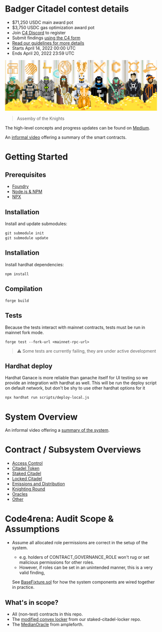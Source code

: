 # Badger Citadel contest details

- $71,250 USDC main award pot
- $3,750 USDC gas optimization award pot
- Join [C4 Discord](https://discord.gg/code4rena) to register
- Submit findings [using the C4 form](https://code4rena.com/contests/2022-04-badger-citadel-contest/submit)
- [Read our guidelines for more details](https://docs.code4rena.com/roles/wardens)
- Starts April 14, 2022 00:00 UTC
- Ends April 20, 2022 23:59 UTC


![](./docs/images/citadel-knights.png)
> Assemby of the Knights

The high-level concepts and progress updates can be found on [Medium](https://thecitadeldao.medium.com/).

An [informal video](https://drive.google.com/file/d/1hCzQrgZEsbd0t2mtuaXm7Cp3YS-ZIlw3/view?usp=sharing) offering a summary of the smart contracts.


# Getting Started

## Prerequisites

- [Foundry](https://github.com/gakonst/foundry)
- [Node.js & NPM](https://nodejs.org/en/)
- [NPX](https://www.npmjs.com/package/npx)

## Installation

Install and update submodules:

```console
git submodule init
git submodule update
```

## Installation

Install hardhat dependencies:

```console
npm install
```

## Compilation

```
forge build
```

## Tests

Because the tests interact with mainnet contracts, tests must be run in mainnet fork mode.

```
forge test --fork-url <mainnet-rpc-url>
```

> ⚠️ Some tests are currently failing, they are under active development

## Hardhat deploy

Hardhat Ganace is more reliable than ganache itself for UI testing so we provide an integration with hardhat as well.
This will be run the deploy script on default network, but don't be shy to use other hardhat options for it

```
npx hardhat run scripts/deploy-local.js
```

# System Overview
An informal video offering a [summary of the system](https://drive.google.com/file/d/1hCzQrgZEsbd0t2mtuaXm7Cp3YS-ZIlw3/view?usp=sharing).

# Contract / Subsystem Overviews
- [Access Control](https://github.com/code-423n4/2022-04-badger-citadel/blob/main/docs/access-control.md)
- [Citadel Token](https://github.com/code-423n4/2022-04-badger-citadel/blob/main/docs/citadel-token.md)
- [Staked Citadel](https://github.com/code-423n4/2022-04-badger-citadel/blob/main/docs/staked-citadel.md)
- [Locked Citadel](https://github.com/code-423n4/2022-04-badger-citadel/blob/main/docs/locked-citadel.md)
- [Emissions and Distribution](https://github.com/code-423n4/2022-04-badger-citadel/blob/main/docs/emissions.md)
- [Knighting Round](https://github.com/code-423n4/2022-04-badger-citadel/blob/main/docs/knighting-round.md)
- [Oracles](https://github.com/code-423n4/2022-04-badger-citadel/blob/main/docs/oracles.md)
- [Other](https://github.com/code-423n4/2022-04-badger-citadel/blob/main/docs/explainer.md)

# Code4rena: Audit Scope & Assumptions
- Assume all allocated role permissions are correct in the setup of the system.
    - e.g. holders of CONTRACT_GOVERNANCE_ROLE won't rug or set malicious permissions for other roles.
    - However, if roles can be set in an unintended manner, this is a very valid finding, 

    See [BaseFixture.sol](https://github.com/code-423n4/2022-04-badger-citadel/blob/main/src/test/BaseFixture.sol) for how the system components are wired together in practice.

## What's in scope?
* All (non-test) contracts in this repo.
* The [modified convex locker](https://github.com/Citadel-DAO/staked-citadel-locker/blob/main/src/StakedCitadelLocker.sol) from our staked-citadel-locker repo.
* The [MedianOracle](https://github.com/ampleforth/market-oracle/blob/master/contracts/MedianOracle.sol) from ampleforth.
